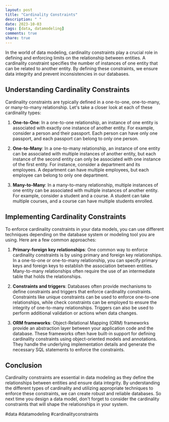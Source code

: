 ```yaml
---
layout: post
title: "Cardinality Constraints"
description: " "
date: 2023-10-03
tags: [data, datamodeling]
comments: true
share: true
---
```


In the world of data modeling, cardinality constraints play a crucial role in defining and enforcing limits on the relationship between entities. A cardinality constraint specifies the number of instances of one entity that can be related to another entity. By defining these constraints, we ensure data integrity and prevent inconsistencies in our databases.

## Understanding Cardinality Constraints

Cardinality constraints are typically defined in a one-to-one, one-to-many, or many-to-many relationship. Let's take a closer look at each of these cardinality types:

1. **One-to-One**: In a one-to-one relationship, an instance of one entity is associated with exactly one instance of another entity. For example, consider a person and their passport. Each person can have only one passport, and each passport can belong to only one person.

2. **One-to-Many**: In a one-to-many relationship, an instance of one entity can be associated with multiple instances of another entity, but each instance of the second entity can only be associated with one instance of the first entity. For instance, consider a department and its employees. A department can have multiple employees, but each employee can belong to only one department.

3. **Many-to-Many**: In a many-to-many relationship, multiple instances of one entity can be associated with multiple instances of another entity. For example, consider a student and a course. A student can take multiple courses, and a course can have multiple students enrolled.

## Implementing Cardinality Constraints

To enforce cardinality constraints in your data models, you can use different techniques depending on the database system or modeling tool you are using. Here are a few common approaches:

1. **Primary-foreign key relationships**: One common way to enforce cardinality constraints is by using primary and foreign key relationships. In a one-to-one or one-to-many relationship, you can specify primary keys and foreign keys to establish the association between entities. Many-to-many relationships often require the use of an intermediate table that holds the relationships.

2. **Constraints and triggers**: Databases often provide mechanisms to define constraints and triggers that enforce cardinality constraints. Constraints like unique constraints can be used to enforce one-to-one relationships, while check constraints can be employed to ensure the integrity of one-to-many relationships. Triggers can also be used to perform additional validation or actions when data changes.

3. **ORM frameworks**: Object-Relational Mapping (ORM) frameworks provide an abstraction layer between your application code and the database. These frameworks often have built-in support for defining cardinality constraints using object-oriented models and annotations. They handle the underlying implementation details and generate the necessary SQL statements to enforce the constraints.

## Conclusion

Cardinality constraints are essential in data modeling as they define the relationships between entities and ensure data integrity. By understanding the different types of cardinality and utilizing appropriate techniques to enforce these constraints, we can create robust and reliable databases. So next time you design a data model, don't forget to consider the cardinality constraints that will shape the relationships in your system.

#data #datamodeling #cardinalityconstraints